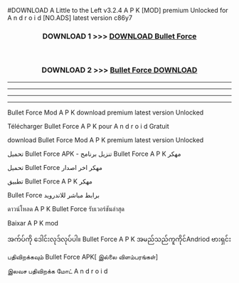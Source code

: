 #DOWNLOAD A Little to the Left v3.2.4 A P K [MOD] premium Unlocked for A n d r o i d [NO.ADS] latest version c86y7 



<div align="center">

<h3>DOWNLOAD 1 >>> <a href="https://downloadmod1.web.app/?judul=Bullet Force ">DOWNLOAD Bullet Force </a></h3><br>

<h3>DOWNLOAD 2 >>> <a href="https://downloadmod1.web.app/?judul=Bullet Force ">Bullet Force  DOWNLOAD </a></h3>

</div>


----------------------------------------------------------

----------------------------------------------------------

----------------------------------------------------------

----------------------------------------------------------


Bullet Force  Mod A P K download premium latest version Unlocked

Télécharger Bullet Force  A P K pour A n d r o i d Gratuit

download Bullet Force  Mod A P K premium latest version Unlocked

تحميل Bullet Force  APK - تنزيل برنامج Bullet Force  A P K مهكر

تحميل Bullet Force  مهكر اخر اصدار

تطبيق Bullet Force  A P K مهكر

Bullet Force  برابط مباشر للاندرويد

ดาวน์โหลด A P K Bullet Force  รับเวอร์ชันล่าสุด

Baixar A P K mod

အက်ပ်ကို ဒေါင်းလုဒ်လုပ်ပါ။ Bullet Force  A P K အမည်သည်ကူကိုင်Andriod ဗားရှင်း

பதிவிறக்கவும் Bullet Force  APK[ இல்லை விளம்பரங்கள்] 
 
இலவச பதிவிறக்க மோட் A n d r o i d



